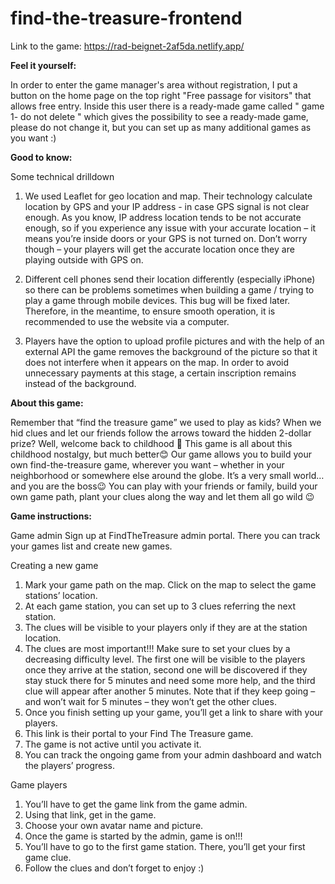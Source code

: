 # find-the-treasure-frontend

Link to the game: 
https://rad-beignet-2af5da.netlify.app/

**Feel it yourself:**

In order to enter the game manager's area without registration, 
I put a button on the home page on the top right "Free passage for visitors" that allows free entry. 
Inside this user there is a ready-made game called " game 1- do not delete " which gives the possibility to see a ready-made game, 
please do not change it, but you can set up as many additional games as you want :)

**Good to know:**

Some technical drilldown
1. We used Leaflet for geo location and map.
Their technology calculate location by GPS and your IP address - in case GPS signal is not clear enough. 
As you know, IP address location tends to be not accurate enough, so if you experience any issue with your
accurate location – it means you’re inside doors or your GPS is not turned on.
Don’t worry though – your players will get the accurate location once they are playing outside with GPS on.

2. Different cell phones send their location differently (especially iPhone)
so there can be problems sometimes when building a game / trying to play a game through mobile devices.
This bug will be fixed later.
Therefore, in the meantime, to ensure smooth operation, it is recommended to use the website via a computer.

3. Players have the option to upload profile pictures and with the help of an external API the game removes the background of the picture
so that it does not interfere when it appears on the map.
In order to avoid unnecessary payments at this stage, a certain inscription remains instead of the background.

**About this game:**

Remember that “find the treasure game” we used to play as kids? 
When we hid clues and let our friends follow the arrows toward the hidden 2-dollar prize? 
Well, welcome back to childhood 🥳
This game is all about this childhood nostalgy, but much better😊
Our game allows you to build your own find-the-treasure game, 
wherever you want – whether in your neighborhood or somewhere else around the globe. 
It’s a very small world… and you are the boss😉
You can play with your friends or family, build your own game path, plant your clues along the way and let them all go wild 😉 

**Game instructions:**

Game admin
Sign up at FindTheTreasure admin portal.
There you can track your games list and create new games.

Creating a new game
1.	Mark your game path on the map. Click on the map to select the game stations’ location.
2.	At each game station, you can set up to 3 clues referring the next station.
3.	The clues will be visible to your players only if they are at the station location.
4.	The clues are most important!!!
    Make sure to set your clues by a decreasing difficulty level.
    The first one will be visible to the players once they arrive at the station, 
    second one will be discovered if they stay stuck there for 5 minutes and need some more help, and the third clue will appear after another 5 minutes.
    Note that if they keep going – and won’t wait for 5 minutes – they won’t get the other clues.
5.	Once you finish setting up your game, you’ll get a link to share with your players.
6.	This link is their portal to your Find The Treasure game.
7.	The game is not active until you activate it.
8.	You can track the ongoing game from your admin dashboard and watch the players’ progress.

Game players
1.	You’ll have to get the game link from the game admin.
2.	Using that link, get in the game.
3.	Choose your own avatar name and picture.
4.	Once the game is started by the admin, game is on!!!
5.	You’ll have to go to the first game station. There, you’ll get your first game clue.
6.	Follow the clues and don’t forget to enjoy :)
